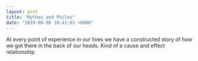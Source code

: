 ```yaml
---
layout: post
title: "Mythos and Philos"
date: "2019-09-08 10:41:01 +0900"
---
```


At every point of experience in our lives we have a constructed story of how we got there in the back of our heads. Kind of a cause and effect relationship
